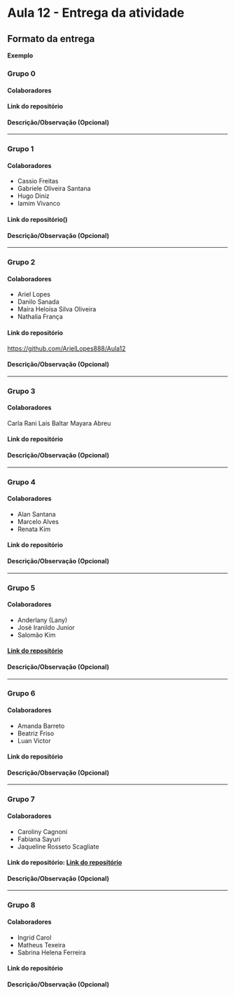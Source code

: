 # Aula 12 - Entrega da atividade

## Formato da entrega

**Exemplo**

### Grupo 0

#### Colaboradores

#### Link do repositório

#### Descrição/Observação (Opcional)

----

### Grupo 1

#### Colaboradores

- Cassio Freitas
- Gabriele Oliveira Santana
- Hugo Diniz
- Iamim Vivanco

#### Link do repositório()

#### Descrição/Observação (Opcional)

----

### Grupo 2

#### Colaboradores

- Ariel Lopes
- Danilo Sanada
- Maíra Heloísa Silva Oliveira
- Nathalia França

#### Link do repositório
https://github.com/ArielLopes888/Aula12

#### Descrição/Observação (Opcional)

----

### Grupo 3

#### Colaboradores

Carla Rani
Laís Baltar
Mayara Abreu

#### Link do repositório

#### Descrição/Observação (Opcional)

----

### Grupo 4

#### Colaboradores

- Alan Santana
- Marcelo Alves
- Renata Kim

#### Link do repositório

#### Descrição/Observação (Opcional)

----

### Grupo 5

#### Colaboradores

- Anderlany (Lany)
- José Iranildo Junior
- Salomão Kim

#### [Link do repositório](https://github.com/sekimzero/Aula12-Matriz.git)

#### Descrição/Observação (Opcional)

----

### Grupo 6

#### Colaboradores

- Amanda Barreto
- Beatriz Friso
- Luan Victor

#### Link do repositório

#### Descrição/Observação (Opcional)

----

### Grupo 7

#### Colaboradores

- Caroliny Cagnoni
- Fabiana Sayuri
- Jaqueline Rosseto Scagliate

#### Link do repositório: [Link do repositório](https://github.com/cgcagnoni/aula12-exercicios)

#### Descrição/Observação (Opcional)

----

### Grupo 8

#### Colaboradores

- Ingrid Carol
- Matheus Texeira
- Sabrina Helena Ferreira

#### Link do repositório

#### Descrição/Observação (Opcional)
